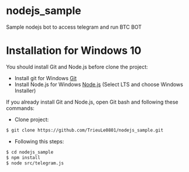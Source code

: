# nodejs_sample
Sample nodejs bot to access telegram and run BTC BOT
# Installation for Windows 10
You should install Git and Node.js before clone the project:
- Install git for Windows [Git](https://git-scm.com/download/win)
- Install Node.js for Windows [Node.js](https://nodejs.org/en/download/) (Select LTS and choose Windows Installer)


If you already install Git and Node.js, open Git bash and following these commands:
- Clone project:
```sh
$ git clone https://github.com/TrieuLe0801/nodejs_sample.git
```
- Following this steps:
```sh
$ cd nodejs_sample
$ npm install
$ node src/telegram.js
```
